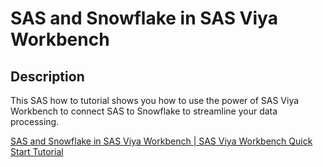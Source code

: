 # SAS and Snowflake in SAS Viya Workbench

## Description
This SAS how to tutorial shows you how to use the power of SAS Viya Workbench to connect SAS to Snowflake to streamline your data processing. 

[SAS and Snowflake in SAS Viya Workbench | SAS Viya Workbench Quick Start Tutorial](https://www.youtube.com/watch?v=JydwWGII3pE)
